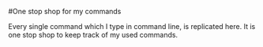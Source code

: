 #One stop shop for my commands

Every single command which I type in command line, is replicated here. It is one stop shop to keep track of my used commands.